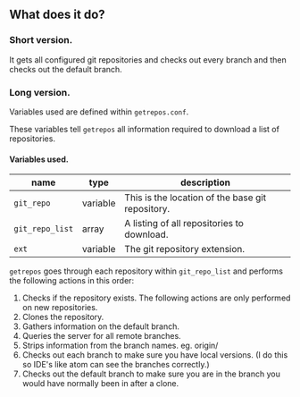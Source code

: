 ## What does it do?

### Short version.

It gets all configured git repositories and checks out every branch and then checks out the default branch.

### Long version.

Variables used are defined within `getrepos.conf`.

These variables tell `getrepos` all information required to download a list of repositories.

#### Variables used.

name | type | description
---- | ---- | ----
`git_repo` | variable | This is the location of the base git repository.
`git_repo_list` | array | A listing of all repositories to download.
`ext` | variable | The git repository extension.

`getrepos` goes through each repository within `git_repo_list` and performs the following actions in this order:

1. Checks if the repository exists. The following actions are only performed on new repositories.
2. Clones the repository.
3. Gathers information on the default branch.
4. Queries the server for all remote branches.
5. Strips information from the branch names. eg. origin/
6. Checks out each branch to make sure you have local versions. (I do this so IDE's like atom can see the branches correctly.)
7. Checks out the default branch to make sure you are in the branch you would have normally been in after a clone.
